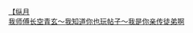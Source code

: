[【纵月](http://tieba.baidu.com/p/3687244088?see_lz=1&pn=)   
[我师傅长空青玄～我知道你也玩帖子～我是你亲传徒弟啊](http://tieba.baidu.com/p/3686712518?see_lz=1&pn=)   
